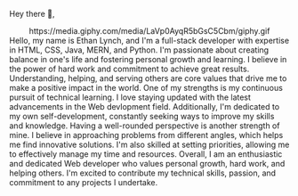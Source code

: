 Hey there 👋,

<div id="header" align="center">
https://media.giphy.com/media/LaVp0AyqR5bGsC5Cbm/giphy.gif
</div>
Hello, my name is Ethan Lynch, and I'm a full-stack developer with expertise in HTML, CSS, Java, MERN, and Python. I'm passionate about creating balance in one's life and fostering personal growth and learning. I believe in the power of hard work and commitment to achieve great results. Understanding, helping, and serving others are core values that drive me to make a positive impact in the world. One of my strengths is my continuous pursuit of technical learning. I love staying updated with the latest advancements in the Web devlopment field. Additionally, I'm dedicated to my own self-development, constantly seeking ways to improve my skills and knowledge. Having a well-rounded perspective is another strength of mine. I believe in approaching problems from different angles, which helps me find innovative solutions. I'm also skilled at setting priorities, allowing me to effectively manage my time and resources. Overall, I am an enthusiastic and dedicated Web developer who values personal growth, hard work, and helping others. I'm excited to contribute my technical skills, passion, and commitment to any projects I undertake.




